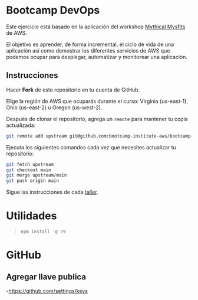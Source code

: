 # Bootcamp DevOps

Este ejercicio está basado en la aplicación del workshop [Mythical Mysfits](https://github.com/aws-samples/aws-modern-application-workshop) de AWS.

El objetivo es aprender, de forma incremental, el ciclo de vida de una aplicación así como demostrar los diferentes servicios de AWS que podemos ocupar para desplegar, automatizar y monitorear una aplicación.

## Instrucciones

Hacer **Fork** de este repositorio en tu cuenta de GitHub.

Elige la región de AWS que ocuparás durante el curso: Virginia (us-east-1), Ohio (us-east-2) u Oregon (us-west-2).

Después de clonar el repositorio, agrega un `remote` para mantener tu copia actualizada:

```bash
git remote add upstream git@github.com:bootcamp-institute-aws/bootcamp-module-sre.git
```

Ejecuta los siguientes comandos cada vez que necesites actualizar tu repositorio:

```bash
git fetch upstream
git checkout main
git merge upstream/main
git push origin main
```

Sigue las instrucciones de cada [taller](./talleres).

# Utilidades 
> `npm install -g c9`

# GitHub

## Agregar llave publica
-<https://github.com/settings/keys>